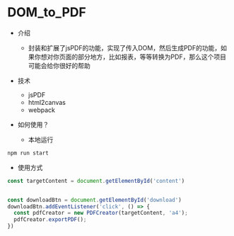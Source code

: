 # DOM_to_PDF

- 介绍
  - 封装和扩展了jsPDF的功能，实现了传入DOM，然后生成PDF的功能，如果你想对你页面的部分地方，比如报表，等等转换为PDF，那么这个项目可能会给你很好的帮助


- 技术
  - jsPDF
  - html2canvas
  - webpack
  

- 如何使用？
  - 本地运行
```js
npm run start
```
  - 使用方式
```js
const targetContent = document.getElementById('content')


const downloadBtn = document.getElementById('download')
downloadBtn.addEventListener('click', () => {
  const pdfCreator = new PDFCreator(targetContent, 'a4');
  pdfCreator.exportPDF();
})

```
